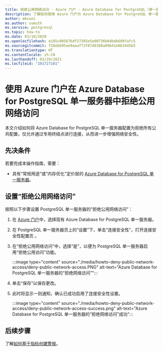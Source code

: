 ```yaml
---
title: 拒绝公用网络访问 - Azure 门户 - Azure Database for PostgreSQL（单一服务器）
description: 了解如何使用 Azure 门户为 Azure Database for PostgreSQL 单一服务器配置“拒绝公用网络访问”
author: mksuni
ms.author: sumuth
ms.service: postgresql
ms.topic: how-to
ms.date: 03/10/2020
ms.openlocfilehash: e195c005676df27385e5e00736b04bdb689fafc5
ms.sourcegitcommit: f28ebb95ae9aaaff3f87d8388a09b41e0b3445b5
ms.translationtype: HT
ms.contentlocale: zh-CN
ms.lasthandoff: 03/29/2021
ms.locfileid: "101727101"
---
```

# <a name="deny-public-network-access-in-azure-database-for-postgresql-single-server-using-azure-portal"></a>使用 Azure 门户在 Azure Database for PostgreSQL 单一服务器中拒绝公用网络访问

本文介绍如何将 Azure Database for PostgreSQL 单一服务器配置为拒绝所有公共配置，仅允许通过专用终结点进行连接，从而进一步增强网络安全性。

## <a name="prerequisites"></a>先决条件

若要完成本操作指南，需要：

* 具有“常规用途”或“内存优化”定价层的 [Azure Database for PostgreSQL 单一服务器](quickstart-create-server-database-portal.md)。

## <a name="set-deny-public-network-access"></a>设置“拒绝公用网络访问”

按照以下步骤设置 PostgreSQL 单一服务器的“拒绝公用网络访问”：

1. 在 [Azure 门户](https://portal.azure.com/)中，选择现有 Azure Database for PostgreSQL 单一服务器。

1. 在 PostgreSQL 单一服务器页上的“设置”下，单击“连接安全性”，打开连接安全性配置页 。

1. 在“拒绝公用网络访问”中，选择“是”，以便为 PostgreSQL 单一服务器启用“拒绝公用访问”功能。

    :::image type="content" source="./media/howto-deny-public-network-access/deny-public-network-access.PNG" alt-text="Azure Database for PostgreSQL 单一服务器的“拒绝网络访问”":::

1. 单击“保存”以保存更改。

1. 此时将显示一则通知，确认已成功启用了连接安全性设置。

    :::image type="content" source="./media/howto-deny-public-network-access/deny-public-network-access-success.png" alt-text="Azure Database for PostgreSQL 单一服务器的“拒绝网络访问”成功":::

## <a name="next-steps"></a>后续步骤

了解[如何基于指标创建警报](howto-alert-on-metric.md)。
